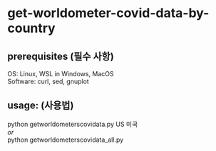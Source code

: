 # get-worldometer-covid-data-by-country
## prerequisites (필수 사항)
OS: Linux, WSL in Windows, MacOS <br />
Software: curl, sed, gnuplot

## usage: (사용법)
python getworldometerscovidata.py US 미국 <br />
*or* <br />
python getworldometerscovidata_all.py <br />
